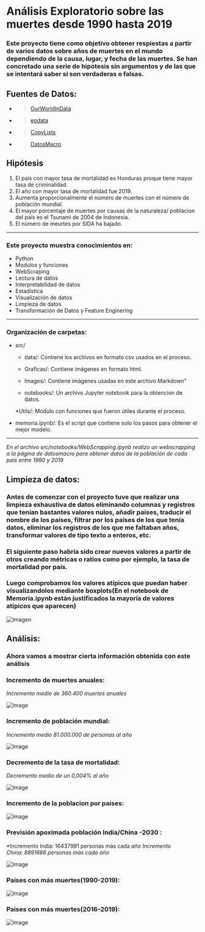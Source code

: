 # Análisis Exploratorio sobre las muertes desde 1990 hasta 2019

### Este proyecto tiene como objetivo obtener respiestas a partir de varios datos sobre años de muertes en el mundo dependiendo de la causa, lugar, y fecha de las muertes. Se han concretado una serie de hipótesis sin argumentos y de las que se intentará saber si son verdaderas o falsas.

## Fuentes de Datos:
* > [OurWorldInData](https://ourworldindata.org/causes-of-death)
* > [epdata](https://www.epdata.es/evolucion-prevista-poblacion-mundial/62f77353-e957-4cb2-8cbb-bf49d4460cdf)
* > [CopyLists](https://copylists.com/geography/list-all-countries/#google_vignette)
* > [DatosMacro](https://datosmacro.expansion.com/demografia/poblacion)

## Hipótesis

1. El país con mayor tasa de mortálidad es Honduras proque tiene mayor tasa de criminalidad.
2. El año con mayor tasa de mortalidad fue 2019.
3. Aumenta proporcionalmente el número de muertes con el número de población mundial.
4. El mayor porcentaje de muertes por causas de la naturaleza/ poblacion del país es el Tsunami de 2004 de Indonesia.
5. El número de meurtes por SIDA ha bajado.
-----

### Este proyecto muestra conocimientos en:
* Python
* Modulos y funciones
* WebScraping
* Lectura de datos
* Interpretabilidad de datos
* Estadística
* Visualización de datos
* Limpieza de datos
* Transformación de Datos y Feature Enginering

------

### Organización de carpetas: 

* src/
    * data/: Contiene los archivos en formato csv usados en el proceso.
    
    * Graficas/: Contiene imágenes en formato html.

    * Images/: Contiene imágenes usadas en este archivo Markdown"

    * notebooks/: Un archivo Jupyter notebook para la obtencion de datos.

    *Utils/: Módulo con funciones que fueron útiles durante el proceso.

* memoria.ipynb/: Es el script que contiene solo los pasos para obtener el mejor modelo.

------

*En el archivo src/notebooks/WebScrapping.ipynb realizo un webscrapping a la página de datosmacro para obtener datos de la población de cada país entre 1990 y 2019*

## Limpieza de datos: 

### Antes de comenzar con el proyecto tuve que realizar una limpieza exhaustiva de datos eliminando columnas y registros que tenían bastantes valores nulos, añadir países, traducir el nombre de los países, filtrar por los países de los que tenía datos, eliminar los registros de los que me faltaban años, transformar valores de tipo texto a enteros, etc.

### El siguiente paso habría sido crear nuevos valores a partir de otros creando métricas o ratios como por ejemplo, la tasa de mortalidad por país.

### Luego comprobamos los valores atípicos que puedan haber visualizandolos mediante boxplots(En el notebook de Memoria.ipynb están justificados la mayoría de valores atípicos que aparecen)

![Imagen](src/Images/ValoresAtipicos.PNG)

## Análisis:

### **Ahora vamos a mostrar cierta información obtenida con este análisis**

### Incremento de muertes anuales:
*Incremento medio de 360.400 muertes anuales*

![Image](src/Images/IncrementoMuertesPorAnio.PNG)

### Incremento de población mundial:
*Incremento medio 81.000.000 de personas al año*

![Image](src/Images/IncrementoPoblacion.PNG)

### Decremento de la tasa de mortalidad:
*Decremento medio de un 0,004% al año*

![Image](src/Images/DecrementoMortalidad.PNG)

### Incremento de la poblacion por países:

![Image](src/Images/IncrementoPoblacionPais.PNG)

### Previsión apoximada población India/China -2030 :
*Incremento India: 16437991 personas más cada *año*
*Incremento China: 8891666 personas más cada año*

![Image](src/Images/PrevisionChinaIndia2030.PNG)

### Paises con más muertes(1990-2019):

![Image](src/Images/PaisesConMasMuertes.PNG)

### Paises con más muertes(2016-2019):

![Image](src/Images/PaisesConMasMuertes20162019.PNG)
